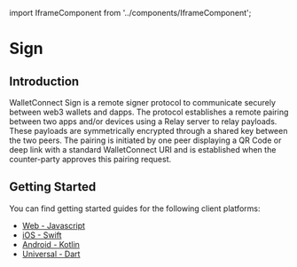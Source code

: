 import IframeComponent from '../components/IframeComponent';

# Sign

## Introduction

WalletConnect Sign is a remote signer protocol to communicate securely between web3 wallets and dapps. The protocol establishes a remote pairing between two apps and/or devices using a Relay server to relay payloads. These payloads are symmetrically encrypted through a shared key between the two peers. The pairing is initiated by one peer displaying a QR Code or deep link with a standard WalletConnect URI and is established when the counter-party approves this pairing request.

## Getting Started

You can find getting started guides for the following client platforms:

- [Web - Javascript](../web/sign/installation.md)
- [iOS - Swift](../ios/sign/installation.md)
- [Android - Kotlin](../android/sign/installation.md)
- [Universal - Dart](../flutter/installation.md)
<IframeComponent />
